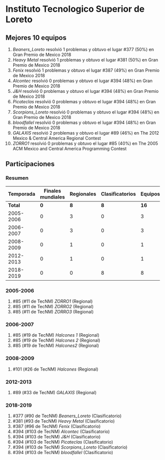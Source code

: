 # Instituto Tecnologico Superior de Loreto

## Mejores 10 equipos

1. _Beaners_Loreto_ resolvió 1 problemas y obtuvo el lugar #377 (50%) en Gran Premio de Mexico 2018
1. _Heavy Metal_ resolvió 1 problemas y obtuvo el lugar #381 (50%) en Gran Premio de Mexico 2018
1. _Fenix_ resolvió 1 problemas y obtuvo el lugar #387 (49%) en Gran Premio de Mexico 2018
1. _Alcontec_ resolvió 0 problemas y obtuvo el lugar #394 (48%) en Gran Premio de Mexico 2018
1. _J&H_ resolvió 0 problemas y obtuvo el lugar #394 (48%) en Gran Premio de Mexico 2018
1. _Picateclas_ resolvió 0 problemas y obtuvo el lugar #394 (48%) en Gran Premio de Mexico 2018
1. _Scorpions_Loreto_ resolvió 0 problemas y obtuvo el lugar #394 (48%) en Gran Premio de Mexico 2018
1. _bloodfallel_ resolvió 0 problemas y obtuvo el lugar #394 (48%) en Gran Premio de Mexico 2018
1. _GALAXIS_ resolvió 2 problemas y obtuvo el lugar #89 (46%) en The 2012 Mexico & Central America Regional Contest
1. _ZORRO1_ resolvió 0 problemas y obtuvo el lugar #85 (40%) en The 2005 ACM Mexico and Central America Programming Contest

## Participaciones

### Resumen

| Temporada | Finales mundiales | Regionales | Clasificatorios | Equipos |
| --- | --- | --- | --- | --- |
| **Total** | **0** | **8** | **8** | **16** |
| 2005-2006 | 0 | 3 | 0 | 3 |
| 2006-2007 | 0 | 3 | 0 | 3 |
| 2008-2009 | 0 | 1 | 0 | 1 |
| 2012-2013 | 0 | 1 | 0 | 1 |
| 2018-2019 | 0 | 0 | 8 | 8 |

### 2005-2006

1. #85 (#11 de TecNM) _ZORRO1_ (Regional)
1. #85 (#11 de TecNM) _ZORRO2_ (Regional)
1. #85 (#11 de TecNM) _ZORRO3_ (Regional)

### 2006-2007

1. #85 (#19 de TecNM) _Halcones 1_ (Regional)
1. #85 (#19 de TecNM) _Halcones 2_ (Regional)
1. #85 (#19 de TecNM) _Halcones2_ (Regional)

### 2008-2009

1. #101 (#26 de TecNM) _Halcones_ (Regional)

### 2012-2013

1. #89 (#33 de TecNM) _GALAXIS_ (Regional)

### 2018-2019

1. #377 (#90 de TecNM) _Beaners_Loreto_ (Clasificatorio)
1. #381 (#93 de TecNM) _Heavy Metal_ (Clasificatorio)
1. #387 (#96 de TecNM) _Fenix_ (Clasificatorio)
1. #394 (#103 de TecNM) _Alcontec_ (Clasificatorio)
1. #394 (#103 de TecNM) _J&H_ (Clasificatorio)
1. #394 (#103 de TecNM) _Picateclas_ (Clasificatorio)
1. #394 (#103 de TecNM) _Scorpions_Loreto_ (Clasificatorio)
1. #394 (#103 de TecNM) _bloodfallel_ (Clasificatorio)



